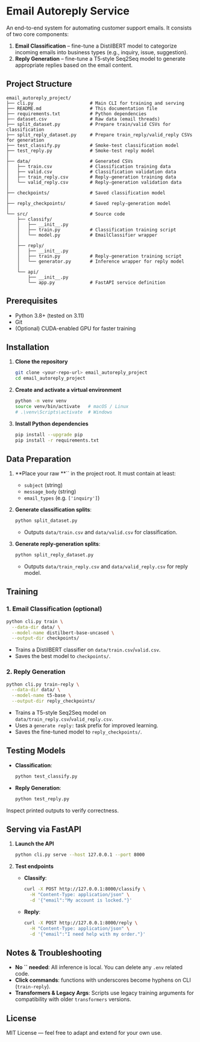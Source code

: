 # Email Autoreply Service

An end-to-end system for automating customer support emails. It consists of two core components:

1. **Email Classification** – fine-tune a DistilBERT model to categorize incoming emails into business types (e.g., inquiry, issue, suggestion).
2. **Reply Generation** – fine-tune a T5‐style Seq2Seq model to generate appropriate replies based on the email content.

## Project Structure

```
email_autoreply_project/
├── cli.py                     # Main CLI for training and serving
├── README.md                  # This documentation file
├── requirements.txt           # Python dependencies
├── dataset.csv                # Raw data (email threads)
├── split_dataset.py           # Prepare train/valid CSVs for classification
├── split_reply_dataset.py     # Prepare train_reply/valid_reply CSVs for generation
├── test_classify.py           # Smoke-test classification model
├── test_reply.py              # Smoke-test reply model
│
├── data/                      # Generated CSVs
│   ├── train.csv              # Classification training data
│   ├── valid.csv              # Classification validation data
│   ├── train_reply.csv        # Reply-generation training data
│   └── valid_reply.csv        # Reply-generation validation data
│
├── checkpoints/               # Saved classification model
│
├── reply_checkpoints/         # Saved reply-generation model
│
└── src/                       # Source code
    ├── classify/
    │   ├── __init__.py
    │   ├── train.py           # Classification training script
    │   └── model.py           # EmailClassifier wrapper
    │
    ├── reply/
    │   ├── __init__.py
    │   ├── train.py           # Reply-generation training script
    │   └── generator.py       # Inference wrapper for reply model
    │
    └── api/
        ├── __init__.py
        └── app.py             # FastAPI service definition
```

## Prerequisites

- Python 3.8+ (tested on 3.11)
- Git
- (Optional) CUDA-enabled GPU for faster training

## Installation

1. **Clone the repository**

   ```bash
   git clone <your-repo-url> email_autoreply_project
   cd email_autoreply_project
   ```

2. **Create and activate a virtual environment**

   ```bash
   python -m venv venv
   source venv/bin/activate   # macOS / Linux
   # .\venv\Scripts\activate  # Windows
   ```

3. **Install Python dependencies**

   ```bash
   pip install --upgrade pip
   pip install -r requirements.txt
   ```

## Data Preparation

1. **Place your raw **`` in the project root. It must contain at least:

   - `subject` (string)
   - `message_body` (string)
   - `email_types` (e.g. `['inquiry']`)

2. **Generate classification splits**:

   ```bash
   python split_dataset.py
   ```

   - Outputs `data/train.csv` and `data/valid.csv` for classification.

3. **Generate reply-generation splits**:

   ```bash
   python split_reply_dataset.py
   ```

   - Outputs `data/train_reply.csv` and `data/valid_reply.csv` for reply model.

## Training

### 1. Email Classification (optional)

```bash
python cli.py train \
  --data-dir data/ \
  --model-name distilbert-base-uncased \
  --output-dir checkpoints/
```

- Trains a DistilBERT classifier on `data/train.csv`/`valid.csv`.
- Saves the best model to `checkpoints/`.

### 2. Reply Generation

```bash
python cli.py train-reply \
  --data-dir data/ \
  --model-name t5-base \
  --output-dir reply_checkpoints/
```

- Trains a T5-style Seq2Seq model on `data/train_reply.csv`/`valid_reply.csv`.
- Uses a `generate reply:` task prefix for improved learning.
- Saves the fine-tuned model to `reply_checkpoints/`.

## Testing Models

- **Classification**:
  ```bash
  python test_classify.py
  ```
- **Reply Generation**:
  ```bash
  python test_reply.py
  ```

Inspect printed outputs to verify correctness.

## Serving via FastAPI

1. **Launch the API**

   ```bash
   python cli.py serve --host 127.0.0.1 --port 8000
   ```

2. **Test endpoints**

   - **Classify**:
     ```bash
     curl -X POST http://127.0.0.1:8000/classify \
       -H "Content-Type: application/json" \
       -d '{"email":"My account is locked."}'
     ```
   - **Reply**:
     ```bash
     curl -X POST http://127.0.0.1:8000/reply \
       -H "Content-Type: application/json" \
       -d '{"email":"I need help with my order."}'
     ```

## Notes & Troubleshooting

- **No **``** needed**: All inference is local. You can delete any `.env` related code.
- **Click commands**: functions with underscores become hyphens on CLI (`train-reply`).
- **Transformers & Legacy Args**: Scripts use legacy training arguments for compatibility with older `transformers` versions.

## License

MIT License — feel free to adapt and extend for your own use.

